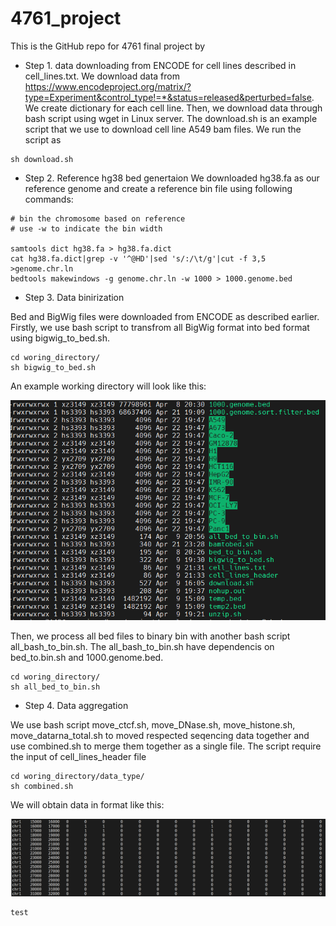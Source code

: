 # 4761_project


This is the GitHub repo for 4761 final project by


- Step 1. data downloading from ENCODE for cell lines described in cell_lines.txt. We download data from https://www.encodeproject.org/matrix/?type=Experiment&control_type!=*&status=released&perturbed=false. We create dictionary for each cell line. Then, we download data through bash script using wget in Linux server. The download.sh is an example script that we use to download cell line A549 bam files. We run the script as 

```
sh download.sh
```

- Step 2. Reference hg38 bed genertaion
We downloaded hg38.fa as our reference genome and create a reference bin file using following commands:

```
# bin the chromosome based on reference 
# use -w to indicate the bin width

samtools dict hg38.fa > hg38.fa.dict
cat hg38.fa.dict|grep -v '^@HD'|sed 's/:/\t/g'|cut -f 3,5 >genome.chr.ln
bedtools makewindows -g genome.chr.ln -w 1000 > 1000.genome.bed
```


- Step 3. Data binirization

Bed and BigWig files were downloaded from ENCODE as described earlier. Firstly, we use bash script to transfrom all BigWig format into bed format using bigwig_to_bed.sh. 
 
```
cd woring_directory/ 
sh bigwig_to_bed.sh
```

An example working directory will look like this:

![My Image](Images/Sample_directory.png)



Then, we process all bed files to binary bin with another bash script all_bash_to_bin.sh. The all_bash_to_bin.sh have dependencis on bed_to.bin.sh and 1000.genome.bed.

```
cd woring_directory/ 
sh all_bed_to_bin.sh
```



- Step 4. Data aggregation

We use bash script move_ctcf.sh, move_DNase.sh, move_histone.sh, move_datarna_total.sh to moved respected seqencing data together and use combined.sh to merge them together as a single file. The script require the input of cell_lines_header file


```
cd woring_directory/data_type/
sh combined.sh
```

We will obtain data in format like this: 


![My Image](Images/Combined_file.png)








```
test
```
